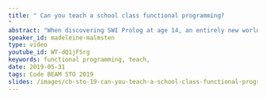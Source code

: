 ```yaml
---
title: " Can you teach a school class functional programming?
"
abstract: "When discovering SWI Prolog at age 14, an entirely new world was opening up in front of me. All of a sudden I could create whatever I wanted, and it was with that experience that I took on the challenge my colleague was throwing at me that Monday morning: Can you teach a school class functional programming?"
speaker_id: madeleine-malmsten
type: video
youtube_id: WT-dQ1jFSrg
keywords: functional programming, teach,
date: 2019-05-31
tags: Code BEAM STO 2019
slides: /images/cb-sto-19-can-you-teach-a-school-class-functional-programming-madeleine-malmsten-compressed.pdf
---
```


